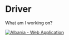 # Driver

What am I working on?

[![Albania - Web Application ](https://img.youtube.com/vi/EhRqhHTIGrc/maxresdefault.jpg)](https://youtu.be/EhRqhHTIGrc)